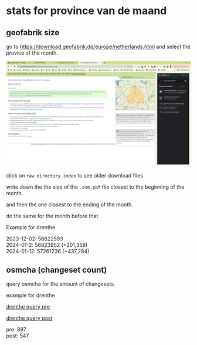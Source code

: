 # stats for province van de maand

## geofabrik size

go to  <https://download.geofabrik.de/europe/netherlands.html> and select the provice of the month.

![Alt text](Projects/osm-province-of-the-month/image.png)

click on `raw directory index` to see older download files

write down the the size of the `.osm.pbf` file closest to the beginning of the month.

and then the one closest to the ending of the month.

do the same for the month before that

Example for drenthe

2023-12-02: 56622593  
2024-01-2: 56823952 (+201,359)  
2024-01-12: 57261236 (+437,284)

## osmcha (changeset count)

query osmcha for the amount of changesets.

example for drenthe

[drenthe query pre](https://osmcha.org/filters?filters=%7B%22geometry%22%3A%5B%7B%22label%22%3A%7B%22type%22%3A%22Polygon%22%2C%22coordinates%22%3A%5B%5B%5B6.11982%2C52.854215%5D%2C%5B6.383902%2C52.612196%5D%2C%5B7.041733%2C52.63271%5D%2C%5B7.09274%2C52.838196%5D%2C%5B6.485458%2C53.203829%5D%2C%5B6.305274%2C53.08119%5D%2C%5B6.393436%2C52.932843%5D%2C%5B6.11982%2C52.854215%5D%5D%5D%7D%2C%22value%22%3A%7B%22type%22%3A%22Polygon%22%2C%22coordinates%22%3A%5B%5B%5B6.11982%2C52.854215%5D%2C%5B6.383902%2C52.612196%5D%2C%5B7.041733%2C52.63271%5D%2C%5B7.09274%2C52.838196%5D%2C%5B6.485458%2C53.203829%5D%2C%5B6.305274%2C53.08119%5D%2C%5B6.393436%2C52.932843%5D%2C%5B6.11982%2C52.854215%5D%5D%5D%7D%7D%5D%2C%22date__gte%22%3A%5B%7B%22label%22%3A%222023-12-01%22%2C%22value%22%3A%222023-12-01%22%7D%5D%2C%22date__lte%22%3A%5B%7B%22label%22%3A%222023-12-31%22%2C%22value%22%3A%222023-12-31%22%7D%5D%7D)

[drenthe query post](https://osmcha.org/changesets/146130898?filters=%7B%22geometry%22%3A%5B%7B%22label%22%3A%7B%22type%22%3A%22Polygon%22%2C%22coordinates%22%3A%5B%5B%5B6.11982%2C52.854215%5D%2C%5B6.383902%2C52.612196%5D%2C%5B7.041733%2C52.63271%5D%2C%5B7.09274%2C52.838196%5D%2C%5B6.485458%2C53.203829%5D%2C%5B6.305274%2C53.08119%5D%2C%5B6.393436%2C52.932843%5D%2C%5B6.11982%2C52.854215%5D%5D%5D%7D%2C%22value%22%3A%7B%22type%22%3A%22Polygon%22%2C%22coordinates%22%3A%5B%5B%5B6.11982%2C52.854215%5D%2C%5B6.383902%2C52.612196%5D%2C%5B7.041733%2C52.63271%5D%2C%5B7.09274%2C52.838196%5D%2C%5B6.485458%2C53.203829%5D%2C%5B6.305274%2C53.08119%5D%2C%5B6.393436%2C52.932843%5D%2C%5B6.11982%2C52.854215%5D%5D%5D%7D%7D%5D%2C%22date__gte%22%3A%5B%7B%22label%22%3A%222023-12-31%22%2C%22value%22%3A%222023-12-31%22%7D%5D%2C%22date__lte%22%3A%5B%7B%22label%22%3A%222024-01-12%22%2C%22value%22%3A%222024-01-12%22%7D%5D%7D)

pre: 897  
post: 547
